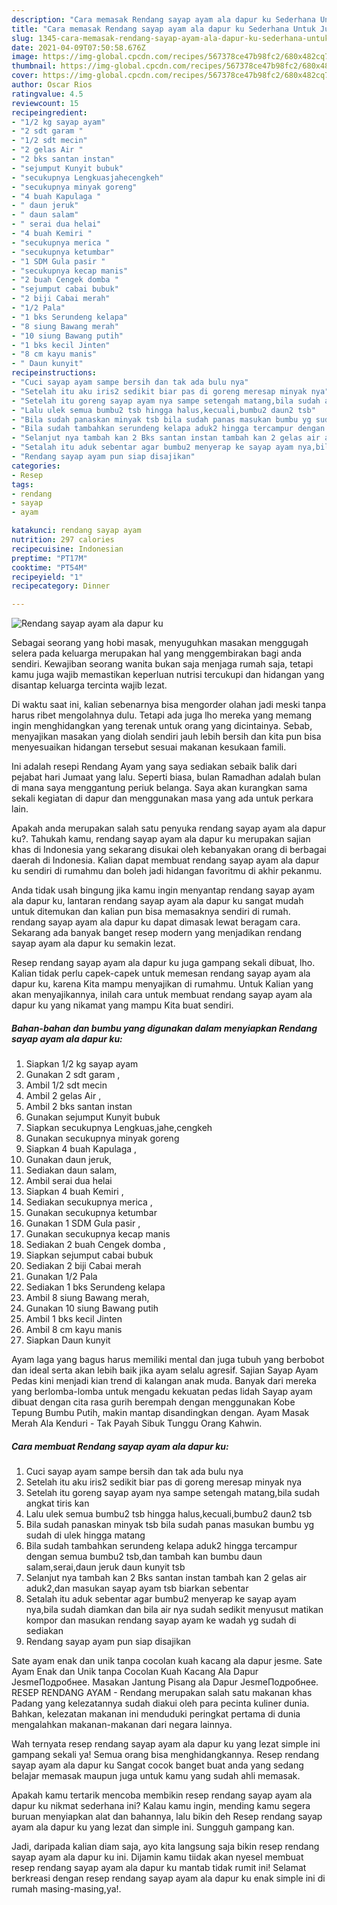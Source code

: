 ```yaml
---
description: "Cara memasak Rendang sayap ayam ala dapur ku Sederhana Untuk Jualan"
title: "Cara memasak Rendang sayap ayam ala dapur ku Sederhana Untuk Jualan"
slug: 1345-cara-memasak-rendang-sayap-ayam-ala-dapur-ku-sederhana-untuk-jualan
date: 2021-04-09T07:50:58.676Z
image: https://img-global.cpcdn.com/recipes/567378ce47b98fc2/680x482cq70/rendang-sayap-ayam-ala-dapur-ku-foto-resep-utama.jpg
thumbnail: https://img-global.cpcdn.com/recipes/567378ce47b98fc2/680x482cq70/rendang-sayap-ayam-ala-dapur-ku-foto-resep-utama.jpg
cover: https://img-global.cpcdn.com/recipes/567378ce47b98fc2/680x482cq70/rendang-sayap-ayam-ala-dapur-ku-foto-resep-utama.jpg
author: Oscar Rios
ratingvalue: 4.5
reviewcount: 15
recipeingredient:
- "1/2 kg sayap ayam"
- "2 sdt garam "
- "1/2 sdt mecin"
- "2 gelas Air "
- "2 bks santan instan"
- "sejumput Kunyit bubuk"
- "secukupnya Lengkuasjahecengkeh"
- "secukupnya minyak goreng"
- "4 buah Kapulaga "
- " daun jeruk"
- " daun salam"
- " serai dua helai"
- "4 buah Kemiri "
- "secukupnya merica "
- "secukupnya ketumbar"
- "1 SDM Gula pasir "
- "secukupnya kecap manis"
- "2 buah Cengek domba "
- "sejumput cabai bubuk"
- "2 biji Cabai merah"
- "1/2 Pala"
- "1 bks Serundeng kelapa"
- "8 siung Bawang merah"
- "10 siung Bawang putih"
- "1 bks kecil Jinten"
- "8 cm kayu manis"
- " Daun kunyit"
recipeinstructions:
- "Cuci sayap ayam sampe bersih dan tak ada bulu nya"
- "Setelah itu aku iris2 sedikit biar pas di goreng meresap minyak nya"
- "Setelah itu goreng sayap ayam nya sampe setengah matang,bila sudah angkat tiris kan"
- "Lalu ulek semua bumbu2 tsb hingga halus,kecuali,bumbu2 daun2 tsb"
- "Bila sudah panaskan minyak tsb bila sudah panas masukan bumbu yg sudah di ulek hingga matang"
- "Bila sudah tambahkan serundeng kelapa aduk2 hingga tercampur dengan semua bumbu2 tsb,dan tambah kan bumbu daun salam,serai,daun jeruk daun kunyit tsb"
- "Selanjut nya tambah kan 2 Bks santan instan tambah kan 2 gelas air aduk2,dan masukan sayap ayam tsb biarkan sebentar"
- "Setalah itu aduk sebentar agar bumbu2 menyerap ke sayap ayam nya,bila sudah diamkan dan bila air nya sudah sedikit menyusut matikan kompor dan masukan rendang sayap ayam ke wadah yg sudah di sediakan"
- "Rendang sayap ayam pun siap disajikan"
categories:
- Resep
tags:
- rendang
- sayap
- ayam

katakunci: rendang sayap ayam 
nutrition: 297 calories
recipecuisine: Indonesian
preptime: "PT17M"
cooktime: "PT54M"
recipeyield: "1"
recipecategory: Dinner

---
```



![Rendang sayap ayam ala dapur ku](https://img-global.cpcdn.com/recipes/567378ce47b98fc2/680x482cq70/rendang-sayap-ayam-ala-dapur-ku-foto-resep-utama.jpg)

Sebagai seorang yang hobi masak, menyuguhkan masakan menggugah selera pada keluarga merupakan hal yang menggembirakan bagi anda sendiri. Kewajiban seorang  wanita bukan saja menjaga rumah saja, tetapi kamu juga wajib memastikan keperluan nutrisi tercukupi dan hidangan yang disantap keluarga tercinta wajib lezat.

Di waktu  saat ini, kalian sebenarnya bisa mengorder olahan jadi meski tanpa harus ribet mengolahnya dulu. Tetapi ada juga lho mereka yang memang ingin menghidangkan yang terenak untuk orang yang dicintainya. Sebab, menyajikan masakan yang diolah sendiri jauh lebih bersih dan kita pun bisa menyesuaikan hidangan tersebut sesuai makanan kesukaan famili. 

Ini adalah resepi Rendang Ayam yang saya sediakan sebaik balik dari pejabat hari Jumaat yang lalu. Seperti biasa, bulan Ramadhan adalah bulan di mana saya menggantung periuk belanga. Saya akan kurangkan sama sekali kegiatan di dapur dan menggunakan masa yang ada untuk perkara lain.

Apakah anda merupakan salah satu penyuka rendang sayap ayam ala dapur ku?. Tahukah kamu, rendang sayap ayam ala dapur ku merupakan sajian khas di Indonesia yang sekarang disukai oleh kebanyakan orang di berbagai daerah di Indonesia. Kalian dapat membuat rendang sayap ayam ala dapur ku sendiri di rumahmu dan boleh jadi hidangan favoritmu di akhir pekanmu.

Anda tidak usah bingung jika kamu ingin menyantap rendang sayap ayam ala dapur ku, lantaran rendang sayap ayam ala dapur ku sangat mudah untuk ditemukan dan kalian pun bisa memasaknya sendiri di rumah. rendang sayap ayam ala dapur ku dapat dimasak lewat beragam cara. Sekarang ada banyak banget resep modern yang menjadikan rendang sayap ayam ala dapur ku semakin lezat.

Resep rendang sayap ayam ala dapur ku juga gampang sekali dibuat, lho. Kalian tidak perlu capek-capek untuk memesan rendang sayap ayam ala dapur ku, karena Kita mampu menyajikan di rumahmu. Untuk Kalian yang akan menyajikannya, inilah cara untuk membuat rendang sayap ayam ala dapur ku yang nikamat yang mampu Kita buat sendiri.

<!--inarticleads1-->

##### Bahan-bahan dan bumbu yang digunakan dalam menyiapkan Rendang sayap ayam ala dapur ku:

1. Siapkan 1/2 kg sayap ayam
1. Gunakan 2 sdt garam ,
1. Ambil 1/2 sdt mecin
1. Ambil 2 gelas Air ,
1. Ambil 2 bks santan instan
1. Gunakan sejumput Kunyit bubuk
1. Siapkan secukupnya Lengkuas,jahe,cengkeh
1. Gunakan secukupnya minyak goreng
1. Siapkan 4 buah Kapulaga ,
1. Gunakan  daun jeruk,
1. Sediakan  daun salam,
1. Ambil  serai dua helai
1. Siapkan 4 buah Kemiri ,
1. Sediakan secukupnya merica ,
1. Gunakan secukupnya ketumbar
1. Gunakan 1 SDM Gula pasir ,
1. Gunakan secukupnya kecap manis
1. Sediakan 2 buah Cengek domba ,
1. Siapkan sejumput cabai bubuk
1. Sediakan 2 biji Cabai merah
1. Gunakan 1/2 Pala
1. Sediakan 1 bks Serundeng kelapa
1. Ambil 8 siung Bawang merah,
1. Gunakan 10 siung Bawang putih
1. Ambil 1 bks kecil Jinten
1. Ambil 8 cm kayu manis
1. Siapkan  Daun kunyit


Ayam laga yang bagus harus memiliki mental dan juga tubuh yang berbobot dan ideal serta akan lebih baik jika ayam selalu agresif. Sajian Sayap Ayam Pedas kini menjadi kian trend di kalangan anak muda. Banyak dari mereka yang berlomba-lomba untuk mengadu kekuatan pedas lidah Sayap ayam dibuat dengan cita rasa gurih berempah dengan menggunakan Kobe Tepung Bumbu Putih, makin mantap disandingkan dengan. Ayam Masak Merah Ala Kenduri - Tak Payah Sibuk Tunggu Orang Kahwin. 

<!--inarticleads2-->

##### Cara membuat Rendang sayap ayam ala dapur ku:

1. Cuci sayap ayam sampe bersih dan tak ada bulu nya
1. Setelah itu aku iris2 sedikit biar pas di goreng meresap minyak nya
1. Setelah itu goreng sayap ayam nya sampe setengah matang,bila sudah angkat tiris kan
1. Lalu ulek semua bumbu2 tsb hingga halus,kecuali,bumbu2 daun2 tsb
1. Bila sudah panaskan minyak tsb bila sudah panas masukan bumbu yg sudah di ulek hingga matang
1. Bila sudah tambahkan serundeng kelapa aduk2 hingga tercampur dengan semua bumbu2 tsb,dan tambah kan bumbu daun salam,serai,daun jeruk daun kunyit tsb
1. Selanjut nya tambah kan 2 Bks santan instan tambah kan 2 gelas air aduk2,dan masukan sayap ayam tsb biarkan sebentar
1. Setalah itu aduk sebentar agar bumbu2 menyerap ke sayap ayam nya,bila sudah diamkan dan bila air nya sudah sedikit menyusut matikan kompor dan masukan rendang sayap ayam ke wadah yg sudah di sediakan
1. Rendang sayap ayam pun siap disajikan


Sate ayam enak dan unik tanpa cocolan kuah kacang ala dapur jesme. Sate Ayam Enak dan Unik tanpa Cocolan Kuah Kacang Ala Dapur JesmeПодробнее. Masakan Jantung Pisang ala Dapur JesmeПодробнее. RESEP RENDANG AYAM - Rendang merupakan salah satu makanan khas Padang yang kelezatannya sudah diakui oleh para pecinta kuliner dunia. Bahkan, kelezatan makanan ini menduduki peringkat pertama di dunia mengalahkan makanan-makanan dari negara lainnya. 

Wah ternyata resep rendang sayap ayam ala dapur ku yang lezat simple ini gampang sekali ya! Semua orang bisa menghidangkannya. Resep rendang sayap ayam ala dapur ku Sangat cocok banget buat anda yang sedang belajar memasak maupun juga untuk kamu yang sudah ahli memasak.

Apakah kamu tertarik mencoba membikin resep rendang sayap ayam ala dapur ku nikmat sederhana ini? Kalau kamu ingin, mending kamu segera buruan menyiapkan alat dan bahannya, lalu bikin deh Resep rendang sayap ayam ala dapur ku yang lezat dan simple ini. Sungguh gampang kan. 

Jadi, daripada kalian diam saja, ayo kita langsung saja bikin resep rendang sayap ayam ala dapur ku ini. Dijamin kamu tiidak akan nyesel membuat resep rendang sayap ayam ala dapur ku mantab tidak rumit ini! Selamat berkreasi dengan resep rendang sayap ayam ala dapur ku enak simple ini di rumah masing-masing,ya!.

